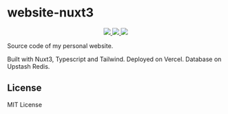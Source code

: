 # website-nuxt3

<p align="center">
  <a aria-label="Nuxt logo" href="https://nuxtjs.org">
    <img src="https://img.shields.io/badge/Built%20with%20Nuxt3-000000.svg?style=flat&logo=Nuxt.js&labelColor=000">
  </a>
  <a aria-label="Vercel logo" href="https://vercel.com">
    <img src="https://img.shields.io/badge/Deployed%20on%20Vercel-000000.svg?style=flat&logo=Vercel&labelColor=000">
  </a>
  <a aria-label="Upstash logo" href="https://upstash.com">
    <img src="https://img.shields.io/badge/Database%20on%20Upstash%20Redis-000000.svg?style=flat&logo=Upstash&labelColor=000">
  </a>
</p>

Source code of my personal website.

Built with Nuxt3, Typescript and Tailwind. Deployed on Vercel. Database on Upstash Redis.

## License

MIT License
